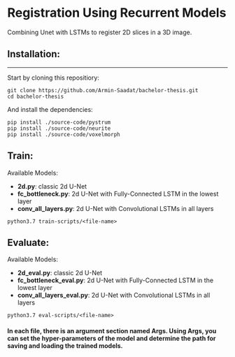 # Registration Using Recurrent Models
Combining Unet with LSTMs to register 2D slices in a 3D image.


## Installation:
------------
Start by cloning this repositiory:
```
git clone https://github.com/Armin-Saadat/bachelor-thesis.git
cd bachelor-thesis
```
And install the dependencies:
```
pip install ./source-code/pystrum
pip install ./source-code/neurite
pip install ./source-code/voxelmorph
```

## Train:

Available Models:
- **2d.py**: classic 2d U-Net
- **fc_bottleneck.py**: 2d U-Net with Fully-Connected LSTM in the lowest layer
- **conv_all_layers.py**: 2d U-Net with Convolutional LSTMs in all layers
```
python3.7 train-scripts/<file-name>
```

## Evaluate:
  
Available Models:
- **2d_eval.py**: classic 2d U-Net
- **fc_bottleneck_eval.py**: 2d U-Net with Fully-Connected LSTM in the lowest layer
- **conv_all_layers_eval.py**: 2d U-Net with Convolutional LSTMs in all layers
```
python3.7 eval-scripts/<file-name>
```

#### In each file, there is an argument section named Args. Using Args, you can set the hyper-parameters of the model and determine the path for saving and loading the trained models.


